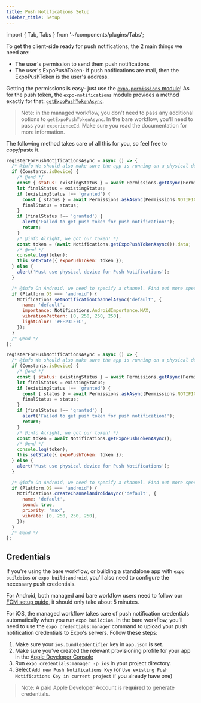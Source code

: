 ```yaml
---
title: Push Notifications Setup
sidebar_title: Setup
---
```


import { Tab, Tabs } from '~/components/plugins/Tabs';

To get the client-side ready for push notifications, the 2 main things we need are:

- The user's permission to send them push notifications
- The user's ExpoPushToken- if push notifications are mail, then the ExpoPushToken is the user's address.

Getting the permissions is easy- just use the [`expo-permissions` module](../versions/latest/sdk/permissions.md)! As for the push token, the `expo-notifications` module provides a method exactly for that: [`getExpoPushTokenAsync`](../versions/latest/sdk/notifications.md#getexpopushtokenasyncoptions-expotokenoptions-expopushtoken).

> Note: in the managed workflow, you don't need to pass any additional options to `getExpoPushTokenAsync`. In the bare workflow, you'll need to pass your `experienceId`. Make sure you read the documentation for more information.

The following method takes care of all this for you, so feel free to copy/paste it.

<Tabs>
<Tab label="New notifications">

<!-- prettier-ignore -->
```javascript
registerForPushNotificationsAsync = async () => {
  /* @info We should also make sure the app is running on a physical device, since push notifications won't work on a simulator. */
  if (Constants.isDevice) {
    /* @end */
    const { status: existingStatus } = await Permissions.getAsync(Permissions.NOTIFICATIONS);
    let finalStatus = existingStatus;
    if (existingStatus !== 'granted') {
      const { status } = await Permissions.askAsync(Permissions.NOTIFICATIONS);
      finalStatus = status;
    }
    if (finalStatus !== 'granted') {
      alert('Failed to get push token for push notification!');
      return;
    }
    /* @info Alright, we got our token! */
    const token = (await Notifications.getExpoPushTokenAsync()).data;
    /* @end */
    console.log(token);
    this.setState({ expoPushToken: token });
  } else {
    alert('Must use physical device for Push Notifications');
  }

  /* @info On Android, we need to specify a channel. Find out more specifics in the expo-notifications documentation. */
  if (Platform.OS === 'android') {
    Notifications.setNotificationChannelAsync('default', {
      name: 'default',
      importance: Notifications.AndroidImportance.MAX,
      vibrationPattern: [0, 250, 250, 250],
      lightColor: '#FF231F7C',
    });
  }
  /* @end */
};
```

</Tab>
<Tab label="Legacy notifications">

<!-- prettier-ignore -->
```javascript
registerForPushNotificationsAsync = async () => {
  /* @info We should also make sure the app is running on a physical device, since push notifications won't work on a simulator. */
  if (Constants.isDevice) {
    /* @end */
    const { status: existingStatus } = await Permissions.getAsync(Permissions.NOTIFICATIONS);
    let finalStatus = existingStatus;
    if (existingStatus !== 'granted') {
      const { status } = await Permissions.askAsync(Permissions.NOTIFICATIONS);
      finalStatus = status;
    }
    if (finalStatus !== 'granted') {
      alert('Failed to get push token for push notification!');
      return;
    }
    /* @info Alright, we got our token! */
    const token = await Notifications.getExpoPushTokenAsync();
    /* @end */
    console.log(token);
    this.setState({ expoPushToken: token });
  } else {
    alert('Must use physical device for Push Notifications');
  }

  /* @info On Android, we need to specify a channel. Find out more specifics in the expo-notifications documentation. */
  if (Platform.OS === 'android') {
    Notifications.createChannelAndroidAsync('default', {
      name: 'default',
      sound: true,
      priority: 'max',
      vibrate: [0, 250, 250, 250],
    });
  }
  /* @end */
};
```

</Tab>
</Tabs>

## Credentials

If you're using the bare workflow, or building a standalone app with `expo build:ios` or `expo build:android`, you'll also need to configure the necessary push credentials.

For Android, both managed and bare workflow users need to follow our [FCM setup guide](using-fcm.md), it should only take about 5 minutes.

For iOS, the managed workflow takes care of push notification credentials automatically when you run `expo build:ios`. In the bare workflow, you'll need to use the `expo credentials:manager` command to upload your push notification credentials to Expo's servers. Follow these steps:

1. Make sure your `ios.bundleIdentifier` key in `app.json` is set.
2. Make sure you've created the relevant provisioning profile for your app in the [Apple Developer Console](https://developer.apple.com/account/resources/profiles/list)
3. Run `expo credentials:manager -p ios` in your project directory.
4. Select `Add new Push Notifications Key` (or `Use existing Push Notifications Key in current project` if you already have one)

> Note: A paid Apple Developer Account is **required** to generate credentials.
